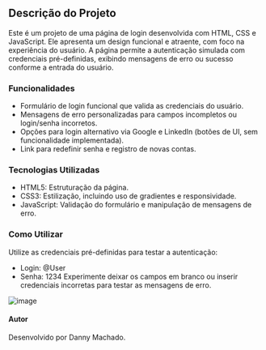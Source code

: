 ## Descrição do Projeto
Este é um projeto de uma página de login desenvolvida com HTML, CSS e JavaScript. Ele apresenta um design funcional e atraente, com foco na experiência do usuário. A página permite a autenticação simulada com credenciais pré-definidas, exibindo mensagens de erro ou sucesso conforme a entrada do usuário.

### Funcionalidades
- Formulário de login funcional que valida as credenciais do usuário.
- Mensagens de erro personalizadas para campos incompletos ou login/senha incorretos.
- Opções para login alternativo via Google e LinkedIn (botões de UI, sem funcionalidade implementada).
- Link para redefinir senha e registro de novas contas.

### Tecnologias Utilizadas
- HTML5: Estruturação da página.
- CSS3: Estilização, incluindo uso de gradientes e responsividade.
- JavaScript: Validação do formulário e manipulação de mensagens de erro.

### Como Utilizar
Utilize as credenciais pré-definidas para testar a autenticação:
- Login: @User
- Senha: 1234
Experimente deixar os campos em branco ou inserir credenciais incorretas para testar as mensagens de erro.

![image](https://github.com/user-attachments/assets/e0a74e73-0e45-4264-999e-18d6c0405d17)

#### Autor
Desenvolvido por Danny Machado.
